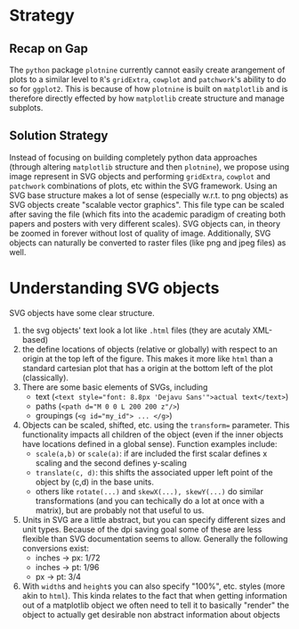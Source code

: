 # Strategy

## Recap on Gap

The `python` package `plotnine` currently cannot easily create arangement of plots to a similar level to `R`'s `gridExtra`, `cowplot` and `patchwork`'s ability to do so for `ggplot2`. This is because of how `plotnine` is built on `matplotlib` and is therefore directly effected by how `matplotlib` create structure and manage subplots.

## Solution Strategy

Instead of focusing on building completely python data approaches (through altering `matplotlib` structure and then `plotnine`), we propose using image represent in SVG objects and performing `gridExtra`, `cowplot` and `patchwork` combinations of plots, etc within the SVG framework. Using an SVG base structure makes a lot of sense (especially w.r.t. to png objects) as SVG objects create "scalable vector graphics". This file type can be scaled after saving the file (which fits into the academic paradigm of creating both papers and posters with very different scales). SVG objects can, in theory be zoomed in forever without lost of quality of image. Additionally, SVG objects can naturally be converted to raster files (like png and jpeg files) as well.

# Understanding SVG objects

SVG objects have some clear structure.

1. the svg objects' text look a lot like `.html` files (they are acutaly XML-based)
2. the define locations of objects (relative or globally) with respect to an origin at the top left of the figure. This makes it more like `html` than a standard cartesian plot that has a origin at the bottom left of the plot (classically).
3. There are some basic elements of SVGs, including
    - text (`<text style="font: 8.8px 'Dejavu Sans'">actual text</text>`)
    - paths (`<path d="M 0 0 L 200 200 z"/>`)
    - groupings (`<g id="my_id"> ... </g>`)
4. Objects can be scaled, shifted, etc. using the `transform=` parameter. This functionality impacts all children of the object (even if the inner objects have locations defined in a global sense). Function examples include:
    - `scale(a,b)` or `scale(a)`: if are included the first scalar defines x scaling and the second defines y-scaling
    - `translate(c, d)`: this shifts the associated upper left point of the object by (c,d) in the base units.
    - others like `rotate(...)` and `skewX(...), skewY(...)` do similar transformations (and you can techically do a lot at  once with a matrix), but are probably not that useful to us.
5. Units in SVG are a little abstract, but you can specify different sizes and unit types. Because of the dpi saving goal some of these are less flexible than SVG documentation seems to allow. Generally the following conversions exist:
    - inches -> px: 1/72
    - inches -> pt: 1/96
    - px -> pt: 3/4
6. With `width`s and `height`s you can also specify "100%", etc. styles (more akin to `html`). This kinda relates to the fact that when getting information out of a matplotlib object we often need to tell it to basically "render" the object to actually get desirable non abstract information about objects
